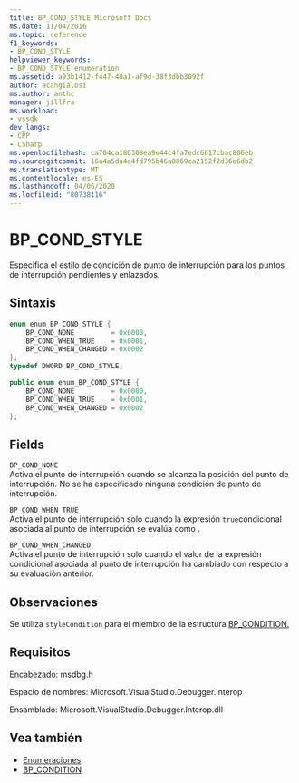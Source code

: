 ```yaml
---
title: BP_COND_STYLE Microsoft Docs
ms.date: 11/04/2016
ms.topic: reference
f1_keywords:
- BP_COND_STYLE
helpviewer_keywords:
- BP_COND_STYLE enumeration
ms.assetid: a93b1412-f447-48a1-af9d-38f3dbb3092f
author: acangialosi
ms.author: anthc
manager: jillfra
ms.workload:
- vssdk
dev_langs:
- CPP
- CSharp
ms.openlocfilehash: ca704ca186308ea9e44c4fa7edc6617cbac806eb
ms.sourcegitcommit: 16a4a5da4a4fd795b46a0869ca2152f2d36e6db2
ms.translationtype: MT
ms.contentlocale: es-ES
ms.lasthandoff: 04/06/2020
ms.locfileid: "80738116"
---
```

# <a name="bp_cond_style"></a>BP_COND_STYLE
Especifica el estilo de condición de punto de interrupción para los puntos de interrupción pendientes y enlazados.

## <a name="syntax"></a>Sintaxis

```cpp
enum enum_BP_COND_STYLE {
    BP_COND_NONE         = 0x0000,
    BP_COND_WHEN_TRUE    = 0x0001,
    BP_COND_WHEN_CHANGED = 0x0002
};
typedef DWORD BP_COND_STYLE;
```

```csharp
public enum enum_BP_COND_STYLE {
    BP_COND_NONE         = 0x0000,
    BP_COND_WHEN_TRUE    = 0x0001,
    BP_COND_WHEN_CHANGED = 0x0002
};
```

## <a name="fields"></a>Fields
`BP_COND_NONE`\
Activa el punto de interrupción cuando se alcanza la posición del punto de interrupción. No se ha especificado ninguna condición de punto de interrupción.

`BP_COND_WHEN_TRUE`\
Activa el punto de interrupción solo cuando la expresión `true`condicional asociada al punto de interrupción se evalúa como .

`BP_COND_WHEN_CHANGED`\
Activa el punto de interrupción solo cuando el valor de la expresión condicional asociada al punto de interrupción ha cambiado con respecto a su evaluación anterior.

## <a name="remarks"></a>Observaciones
Se utiliza `styleCondition` para el miembro de la estructura [BP_CONDITION.](../../../extensibility/debugger/reference/bp-condition.md)

## <a name="requirements"></a>Requisitos
Encabezado: msdbg.h

Espacio de nombres: Microsoft.VisualStudio.Debugger.Interop

Ensamblado: Microsoft.VisualStudio.Debugger.Interop.dll

## <a name="see-also"></a>Vea también
- [Enumeraciones](../../../extensibility/debugger/reference/enumerations-visual-studio-debugging.md)
- [BP_CONDITION](../../../extensibility/debugger/reference/bp-condition.md)
